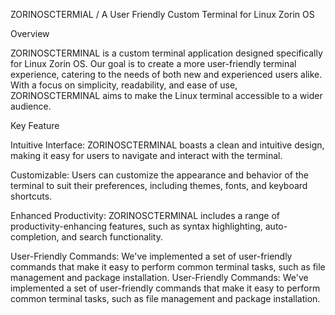 

ZORINOSCTERMIAL     \/     A User Friendly Custom Terminal for Linux Zorin  OS   
 
Overview

ZORINOSCTERMINAL is a custom terminal application designed specifically for Linux Zorin OS. Our goal is to create a more user-friendly terminal experience, catering to the needs of both new and experienced users alike. With a focus on simplicity, readability, and ease of use, ZORINOSCTERMINAL aims to make the Linux terminal accessible to a wider audience.

Key Feature

Intuitive Interface: ZORINOSCTERMINAL boasts a clean and intuitive design, making it easy for users to navigate and interact with the terminal.

Customizable: Users can customize the appearance and behavior of the terminal to suit their preferences, including themes, fonts, and keyboard shortcuts.

Enhanced Productivity: ZORINOSCTERMINAL includes a range of productivity-enhancing features, such as syntax highlighting, auto-completion, and search functionality.

User-Friendly Commands: We've implemented a set of user-friendly commands that make it easy to perform common terminal tasks, such as file management and package installation.
User-Friendly Commands: We've implemented a set of user-friendly commands that make it easy to perform common terminal tasks, such as file management and package installation.
